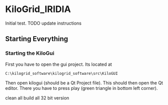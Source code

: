 # KiloGrid_IRIDIA
Initial test. 
TODO update instructions

## Starting Everything 
### Starting the KiloGui

First you have to open the gui project. Its located at 

```
C:\kilogrid_software\kilogrid_software\src\KiloGUI
```

Then open kilogui (should be a Qt Project file). 
This should then open the Qt editor. 
There you have to press play (green triangle in bottom left corner).

clean all 
build all
32 bit version
